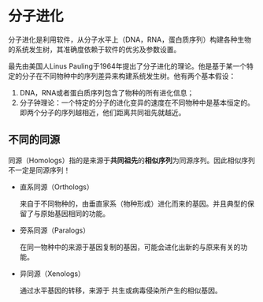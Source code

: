 # 分子进化

分子进化是利用软件，从分子水平上（DNA，RNA，蛋白质序列）构建各种生物的系统发生树，其准确度依赖于软件的优劣及参数设置。

最先由美国人Linus Pauling于1964年提出了分子进化的理论。他是基于某一个特定的分子在不同物种中的序列差异来构建系统发生树。他有两个基本假设：

1. DNA，RNA或者蛋白质序列包含了物种的所有进化信息；
2. 分子钟理论：一个特定的分子的进化变异的速度在不同物种中是基本恒定的。即两个分子的序列越相近，他们距离共同祖先就越近。

##  不同的同源

同源（Homologs）指的是来源于**共同祖先**的**相似序列**为同源序列。因此相似序列不一定是同源序列！

- 直系同源（Orthologs）

  来自于不同物种的，由垂直家系（物种形成）进化而来的基因。并且典型的保留了与原始基因相同的功能。

- 旁系同源（Paralogs）

  在同一物种中的来源于基因复制的基因，可能会进化出新的与原来有关的功能。

- 异同源（Xenologs）

  通过水平基因的转移，来源于 共生或病毒侵染所产生的相似基因。





